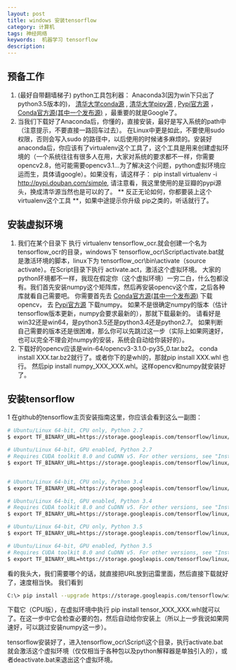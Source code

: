 ```yaml
---
layout: post
title: windows 安装tensorflow 
category: 计算机
tags: 神经网络
keywords:  机器学习 tensorflow
description: 
---
```





## 预备工作     
1.  (最好自带翻墙梯子) python工具包利器： Anaconda3(因为win下只出了python3.5版本的)， [清华大学conda源](https://mirror.tuna.tsinghua.edu.cn/help/anaconda/) , [清华大学pipy源](https://mirror.tuna.tsinghua.edu.cn/help/pypi/) , [Pypi官方源](https://pypi.python.org/packages) ，[Conda官方源(其中一个发布源)](https://anaconda.org/menpo/) ，最重要的就是Google了。
2.   当我们下载好了Anaconda后，你懂的，直接安装，最好是写入系统的path中（注意提示，不要直接一路回车过去）。 在Linux中更是如此，不要使用sudo权限，否则会写入sudo 的路径中，以后使用的时候诸多麻烦的。安装好anaconda后，你应该有了virtualenv这个工具了，这个工具是用来创建虚拟环境的（一个系统往往有很多人在用，大家对系统的要求都不一样，你需要opencv2.8，他可能需要opencv3.1...为了解决这个问题，python虚拟环境应运而生，具体请google）。如果没有，请这样子： pip install  virtualenv  -i http://pypi.douban.com/simple,  请注意看，我这里使用的是豆瓣的pypi源头，换成清华源当然也是可以的了。 ** 反正无论如何，你都要装上这个virtualenv这个工具 **，如果中途提示你升级 pip之类的，听话就行了。           
        
## 安装虚拟环境       
1.    我们在某个目录下 执行 virtualenv tensorflow_ocr.就会创建一个名为 tensorflow_ocr的目录，windows下 tensorflow_ocr\Script\activate.bat就是激活环境的脚本，linux下为 tensorflow_ocr\bin\activate（source activate）。在Script目录下执行 activate.act，激活这个虚拟环境。  大家的python环境都不一样，我现在假定你（这个虚拟环境）一穷二白，什么包都没有。我们首先安装numpy这个矩阵库，然后再安装opencv这个库，之后各种库就看自己需要吧。  你需要首先去 [Conda官方源(其中一个发布源)](https://anaconda.org/menpo/)  下载opencv， 去 [Pypi官方源](https://pypi.python.org/packages)  下载numpy。  如果不是很确定numpy的版本（估计tensorflow版本更新，numpy会要求最新的），那就下载最新的。  请看好是win32还是win64，是python3.5还是python3.4还是python2.7。 如果判断自己需要的版本还是很困难，那么你可以先跳过这一步（实际上如果网速好，也可以完全不理会对numpy的安装，系统会自动给你装好的）。
2.    下载好的opencv应该是win-64/opencv3-3.1.0-py35_0.tar.bz2。 conda install XXX.tar.bz2就行了。或者你下的是whl的，那就pip install XXX.whl 也行。  然后pip install numpy_XXX_XXX.whl。这样opencv和numpy就安装好了。                
##  安装tensorflow
1  在github的tensorflow主页安装指南这里，你应该会看到这么一副图：        
  
```bash
# Ubuntu/Linux 64-bit, CPU only, Python 2.7
$ export TF_BINARY_URL=https://storage.googleapis.com/tensorflow/linux/cpu/tensorflow-0.12.1-cp27-none-linux_x86_64.whl

# Ubuntu/Linux 64-bit, GPU enabled, Python 2.7
# Requires CUDA toolkit 8.0 and CuDNN v5. For other versions, see "Installing from sources" below.
$ export TF_BINARY_URL=https://storage.googleapis.com/tensorflow/linux/gpu/tensorflow_gpu-0.12.1-cp27-none-linux_x86_64.whl


# Ubuntu/Linux 64-bit, CPU only, Python 3.4
$ export TF_BINARY_URL=https://storage.googleapis.com/tensorflow/linux/cpu/tensorflow-0.12.1-cp34-cp34m-linux_x86_64.whl

# Ubuntu/Linux 64-bit, GPU enabled, Python 3.4
# Requires CUDA toolkit 8.0 and CuDNN v5. For other versions, see "Installing from sources" below.
$ export TF_BINARY_URL=https://storage.googleapis.com/tensorflow/linux/gpu/tensorflow_gpu-0.12.1-cp34-cp34m-linux_x86_64.whl

# Ubuntu/Linux 64-bit, CPU only, Python 3.5
$ export TF_BINARY_URL=https://storage.googleapis.com/tensorflow/linux/cpu/tensorflow-0.12.1-cp35-cp35m-linux_x86_64.whl

# Ubuntu/Linux 64-bit, GPU enabled, Python 3.5
# Requires CUDA toolkit 8.0 and CuDNN v5. For other versions, see "Installing from sources" below.
$ export TF_BINARY_URL=https://storage.googleapis.com/tensorflow/linux/gpu/tensorflow_gpu-0.12.1-cp35-cp35m-linux_x86_64.whl
```          

看的我头大，我们需要哪个的话，就直接把URL放到迅雷里面，然后直接下载就好了，速度相当快。  我们看到            

```bash
C:\> pip install --upgrade https://storage.googleapis.com/tensorflow/windows/cpu/tensorflow-0.12.1-cp35-cp35m-win_amd64.whl    
```               

下载它（CPU版），在虚拟环境中执行 pip install tensor_XXX_XXX.whl就可以了。在这一步中它会检查必要的包，然后自动给你安装上（所以上一步我说如果网速好，可以跳过安装numpy这一步）。    

tensorflow安装好了，进入tensorflow_ocr\Script\这个目录，执行activate.bat就会激活这个虚拟环境（仅仅相当于各种包以及python解释器是单独引入的），或者deactivate.bat来退出这个虚拟环境。